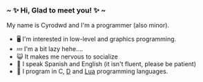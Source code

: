 ### ~ ✨ Hi, Glad to meet you! ✨ ~<br>
My name is Cyrodwd and I'm a programmer (also minor).

<!--  Information -->
* 🖥️ I'm interested in low-level and graphics programming.
* 💤 I'm a bit lazy hehe....
* 😺 It makes me nervous to socialize
* 💬 I speak Spanish and English (it isn't fluent, please be patient)
* 🍪 I program in C, [D](https://dlang.org/) and [Lua](https://www.lua.org/) programming languages.
